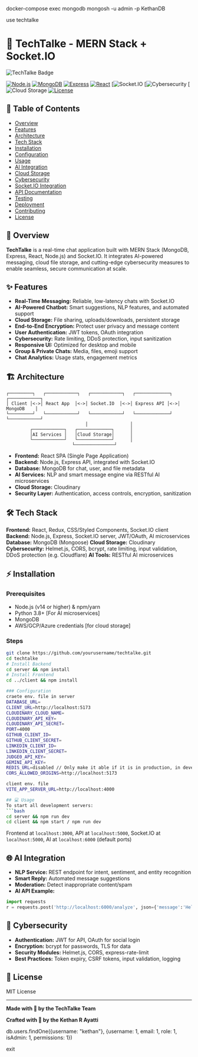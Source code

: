 
docker-compose exec mongodb mongosh -u admin -p KethanDB

use techtalke

# 🚀 TechTalke - MERN Stack + Socket.IO

![TechTalke Badge](https://img.shields.io/badge/TechTalke-MERN%20%2B%20Socket.IO-blue?style=for-the-badge)

[![Node.js](https://img.shields.io/badge/Node.js-14%2B-green?style=flat-square&logo=node.js)](https://nodejs.org)
[![MongoDB](https://img.shields.io/badge/MongoDB-4.0+-47A248?logo=mongodb)](https://mongodb.com)
[![Express](https://img.shields.io/badge/Express.js-4.17.1-black?logo=express)](https://expressjs.com)
[![React](https://img.shields.io/badge/React-17.x-blue?logo=react)](https://reactjs.org)
[![Socket.IO](https://img.shields.io/badge/Socket.IO-4.x-black?logo=socket.io)
[![Cybersecurity](https://img.shields.io/badge/Cybersecurity-enabled-red?style=flat-square)
[![Cloud Storage](https://img.shields.io/badge/Cloud%20Storage-Integrated-ff69b4?style=flat-square)
[![License](https://img.shields.io/badge/License-MIT-yellow?style=flat-square)](LICENSE)

## 📑 Table of Contents
- [Overview](#overview)
- [Features](#features)
- [Architecture](#architecture)
- [Tech Stack](#tech-stack)
- [Installation](#installation)
- [Configuration](#configuration)
- [Usage](#usage)
- [AI Integration](#ai-integration)
- [Cloud Storage](#cloud-storage)
- [Cybersecurity](#cybersecurity)
- [Socket.IO Integration](#socketio-integration)
- [API Documentation](#api-documentation)
- [Testing](#testing)
- [Deployment](#deployment)
- [Contributing](#contributing)
- [License](#license)

## 🚦 Overview
**TechTalke** is a real-time chat application built with MERN Stack (MongoDB, Express, React, Node.js) and Socket.IO. It integrates AI-powered messaging, cloud file storage, and cutting-edge cybersecurity measures to enable seamless, secure communication at scale. 

## ✨ Features
- **Real-Time Messaging:** Reliable, low-latency chats with Socket.IO
- **AI-Powered Chatbot:** Smart suggestions, NLP features, and automated support
- **Cloud Storage:** File sharing, uploads/downloads, persistent storage
- **End-to-End Encryption:** Protect user privacy and message content
- **User Authentication:** JWT tokens, OAuth integration
- **Cybersecurity:** Rate limiting, DDoS protection, input sanitization
- **Responsive UI:** Optimized for desktop and mobile
- **Group & Private Chats:** Media, files, emoji support
- **Chat Analytics:** Usage stats, engagement metrics

## 🏗 Architecture
```
┌─────────┐   ┌────────────┐   ┌────────────┐   ┌─────────────┐   ┌────────────┐
│ Client │<->│ React App  │<->│ Socket.IO  │<->│ Express API │<->│ MongoDB    │
└─────────┘   └────────────┘   └────────────┘   └─────────────┘   └────────────┘
                              │                │
         ┌────────────┐   ┌─────────────┐      │
         │AI Services │   │Cloud Storage│      │
         └────────────┘   └─────────────┘      │
                         └───────────────┘      

```
- **Frontend:** React SPA (Single Page Application)
- **Backend:** Node.js, Express API, integrated with Socket.IO
- **Database:** MongoDB for chat, user, and file metadata
- **AI Services:** NLP and smart message engine via RESTful AI microservices
- **Cloud Storage:** Cloudinary 
- **Security Layer:** Authentication, access controls, encryption, sanitization

## 🛠 Tech Stack
**Frontend:** React, Redux, CSS/Styled Components, Socket.IO client
**Backend:** Node.js, Express, Socket.IO server, JWT/OAuth, AI microservices
**Database:** MongoDB (Mongoose)
**Cloud Storage:** Cloudinary 
**Cybersecurity:** Helmet.js, CORS, bcrypt, rate limiting, input validation, DDoS protection (e.g. Cloudflare)
**AI Tools:** RESTful AI microservices

## ⚡ Installation
### Prerequisites
- Node.js (v14 or higher) & npm/yarn
- Python 3.8+ [For AI microservices]
- MongoDB
- AWS/GCP/Azure credentials [for cloud storage]

### Steps
```bash
git clone https://github.com/yourusername/techtalke.git
cd techtalke
# Install Backend
cd server && npm install
# Install Frontend
cd ../client && npm install

### Configuration
craete env. file in server
DATABASE_URL=
CLIENT_URL=http://localhost:5173
CLOUDINARY_CLOUD_NAME=
CLOUDINARY_API_KEY=
CLOUDINARY_API_SECRET=
PORT=4000
GITHUB_CLIENT_ID=
GITHUB_CLIENT_SECRET=
LINKEDIN_CLIENT_ID=
LINKEDIN_CLIENT_SECRET=
JUDGE0_API_KEY=
GEMINI_API_KEY=
REDIS_URL=disabled // Only make it able if it is in production, in development disabled 
CORS_ALLOWED_ORIGINS=http://localhost:5173

client env. file
VITE_APP_SERVER_URL=http://localhost:4000

## 💻 Usage
To start all development servers:
```bash
cd server && npm run dev
cd client && npm start / npm run dev

```
Frontend at `localhost:3000`, API at `localhost:5000`, Socket.IO at `localhost:5000`, AI at `localhost:6000` (default ports)

## 🌐 AI Integration
- **NLP Service:** REST endpoint for intent, sentiment, and entity recognition
- **Smart Reply:** Automated message suggestions
- **Moderation:** Detect inappropriate content/spam
- **AI API Example:**
```python
import requests
r = requests.post('http://localhost:6000/analyze', json={'message':'Hello, TechTalke!'}); print(r.json())
```

## 🔐 Cybersecurity
- **Authentication:** JWT for API, OAuth for social login
- **Encryption:** bcrypt for passwords, TLS for data
- **Security Modules:** Helmet.js, CORS, express-rate-limit
- **Best Practices:** Token expiry, CSRF tokens, input validation, logging


## 📄 License
MIT License

---

**Made with 💙 by the TechTalke Team**

**Crafted with 💙 by the Kethan R Ayatti**


db.users.findOne({username: "kethan"}, {username: 1, email: 1, role: 1, isAdmin: 1, permissions: 1})

exit
